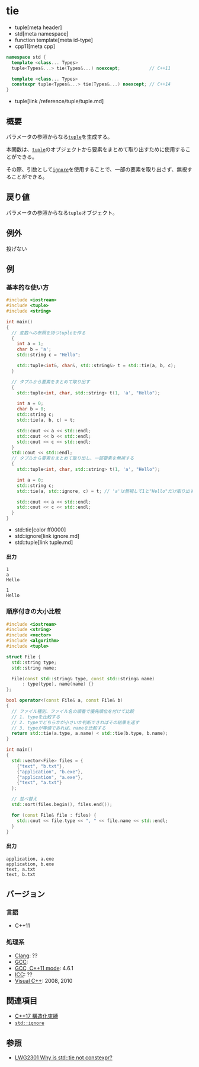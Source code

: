# tie
* tuple[meta header]
* std[meta namespace]
* function template[meta id-type]
* cpp11[meta cpp]

```cpp
namespace std {
  template <class... Types>
  tuple<Types&...> tie(Types&...) noexcept;           // C++11

  template <class... Types>
  constexpr tuple<Types&...> tie(Types&...) noexcept; // C++14
}
```
* tuple[link /reference/tuple/tuple.md]

## 概要
パラメータの参照からなる[`tuple`](../tuple.md)を生成する。

本関数は、[`tuple`](../tuple.md)のオブジェクトから要素をまとめて取り出すために使用することができる。

その際、引数として[`ignore`](ignore.md)を使用することで、一部の要素を取り出さず、無視することができる。


## 戻り値
パラメータの参照からなる`tuple`オブジェクト。


## 例外
投げない


## 例
### 基本的な使い方
```cpp example
#include <iostream>
#include <tuple>
#include <string>

int main()
{
  // 変数への参照を持つtupleを作る
  {
    int a = 1;
    char b = 'a';
    std::string c = "Hello";

    std::tuple<int&, char&, std::string&> t = std::tie(a, b, c);
  }

  // タプルから要素をまとめて取り出す
  {
    std::tuple<int, char, std::string> t(1, 'a', "Hello");

    int a = 0;
    char b = 0;
    std::string c;
    std::tie(a, b, c) = t;

    std::cout << a << std::endl;
    std::cout << b << std::endl;
    std::cout << c << std::endl;
  }
  std::cout << std::endl;
  // タプルから要素をまとめて取り出し、一部要素を無視する
  {
    std::tuple<int, char, std::string> t(1, 'a', "Hello");

    int a = 0;
    std::string c;
    std::tie(a, std::ignore, c) = t; // 'a'は無視して1と"Hello"だけ取り出す

    std::cout << a << std::endl;
    std::cout << c << std::endl;
  }
}
```
* std::tie[color ff0000]
* std::ignore[link ignore.md]
* std::tuple[link tuple.md]

#### 出力
```
1
a
Hello

1
Hello
```


### 順序付きの大小比較
```cpp example
#include <iostream>
#include <string>
#include <vector>
#include <algorithm>
#include <tuple>

struct File {
  std::string type;
  std::string name;

  File(const std::string& type, const std::string& name)
      : type(type), name(name) {}
};

bool operator<(const File& a, const File& b)
{
  // ファイル種別、ファイル名の順番で優先順位を付けて比較
  // 1. typeを比較する
  // 2. typeでどちらかが小さいか判断できればその結果を返す
  // 3. typeが等値であれば、nameを比較する
  return std::tie(a.type, a.name) < std::tie(b.type, b.name);
}

int main()
{
  std::vector<File> files = {
    {"text", "b.txt"},
    {"application", "b.exe"},
    {"application", "a.exe"},
    {"text", "a.txt"}
  };

  // 並べ替え
  std::sort(files.begin(), files.end());

  for (const File& file : files) {
    std::cout << file.type << ", " << file.name << std::endl;
  }
}
```

#### 出力
```
application, a.exe
application, b.exe
text, a.txt
text, b.txt
```


## バージョン
### 言語
- C++11

### 処理系
- [Clang](/implementation.md#clang): ??
- [GCC](/implementation.md#gcc): 
- [GCC, C++11 mode](/implementation.md#gcc): 4.6.1
- [ICC](/implementation.md#icc): ??
- [Visual C++](/implementation.md#visual_cpp): 2008, 2010


## 関連項目
- [C++17 構造化束縛](/lang/cpp17/structured_bindings.md)
- [`std::ignore`](ignore.md)


## 参照
- [LWG2301 Why is std::tie not constexpr?](http://www.open-std.org/jtc1/sc22/wg21/docs/lwg-active.html#2301)

